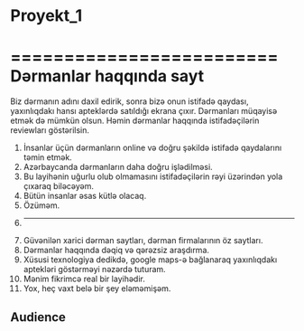 # Proyekt_1
=========================
 Dərmanlar haqqında sayt
=========================
Biz dərmanın adını daxil edirik, sonra bizə onun istifadə qaydası, yaxınlıqdakı hansı apteklərdə satıldığı ekrana çıxır.
Dərmanları müqayisə etmək də mümkün olsun. Həmin dərmanlar haqqında istifadəçilərin reviewları göstərilsin.

1. İnsanlar üçün dərmanların online və doğru şəkildə istifadə qaydalarını təmin etmək.
2. Azərbaycanda dərmanların daha doğru işlədilməsi.
3. Bu layihənin uğurlu olub olmamasını istifadəçilərin rəyi üzərindən yola çıxaraq biləcəyəm.
4. Bütün insanlar əsas kütlə olacaq.
5. Özüməm.
6. -------
7. Güvənilən xarici dərman saytları, dərman firmalarının öz saytları.
8. Dərmanlar haqqında dəqiq və qərəzsiz araşdırma.
9. Xüsusi texnologiya dedikdə, google maps-ə bağlanaraq yaxınlıqdakı aptekləri göstərməyi nəzərdə tuturam.
10. Mənim fikrimcə real bir layihədir.
11. Yox, heç vaxt belə bir şey eləməmişəm.

Audience
- 

